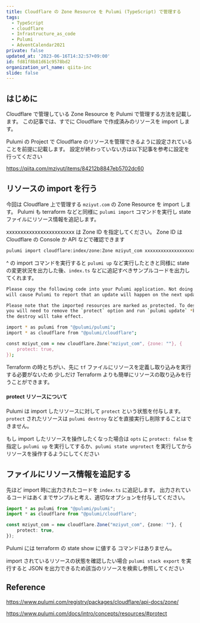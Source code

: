 ```yaml
---
title: Cloudflare の Zone Resource を Pulumi (TypeScript) で管理する
tags:
  - TypeScript
  - cloudflare
  - Infrastructure_as_code
  - Pulumi
  - AdventCalendar2021
private: false
updated_at: '2023-06-16T14:32:57+09:00'
id: fd81f8b81d61c9578bd2
organization_url_name: qiita-inc
slide: false
---
```


## はじめに

Cloudflare で管理している Zone Resource を Pulumi で管理する方法を記載します。
この記事では、すでに Cloudflare で作成済みのリソースを import します。

Pulumi の Project で Cloudflare のリソースを管理できるように設定されていることを前提に記載します。
設定が終わっていない方は以下記事を参考に設定を行ってください

https://qiita.com/mziyut/items/84212b8847eb5702dc60

## リソースの import を行う

今回は Cloudflare 上で管理する `mziyut.com` の Zone Resource を import します。
Pulumi も terraform などと同様に `pulumi import` コマンドを実行し state ファイルにリソース情報を追記します。

xxxxxxxxxxxxxxxxxxxxxxxx は Zone ID を指定してください。
Zone ID は Cloudflare の Console か API などで確認できます

```zsh
pulumi import cloudflare:index/zone:Zone mziyut_com xxxxxxxxxxxxxxxxxxxxxxxx
```

^ の import コマンドを実行すると `pulumi up` など実行したときと同様に
state の変更状況を出力した後、`index.ts` などに追記すべきサンプルコードを出力してくれます。

```zsh
Please copy the following code into your Pulumi application. Not doing so
will cause Pulumi to report that an update will happen on the next update command.

Please note that the imported resources are marked as protected. To destroy them
you will need to remove the `protect` option and run `pulumi update` *before*
the destroy will take effect.

import * as pulumi from "@pulumi/pulumi";
import * as cloudflare from "@pulumi/cloudflare";

const mziyut_com = new cloudflare.Zone("mziyut_com", {zone: ""}, {
    protect: true,
});
```

Terraform の時とちがい、先に `tf` ファイルにリソースを定義し取り込みを実行する必要がないため
少しだけ Terraform よりも簡単にリソースの取り込みを行うことができます。

#### protect リソースについて

Pulumi は import したリソースに対して `protect` という状態を付与します。
`protect` されたリソースは `pulumi destroy` などを直接実行し削除することはできません。

もし import したリソースを操作したくなった場合は `opts` に `protect: false` を指定し `pulumi up` を実行してするか、`pulumi state unprotect` を実行してからリソースを操作するようにしてください

## ファイルにリソース情報を追記する

先ほど import 時に出力されたコードを `index.ts` に追記します。
出力されているコードはあくまでサンプルと考え、適切なオプションを付与してください。

```ts:index.ts
import * as pulumi from "@pulumi/pulumi";
import * as cloudflare from "@pulumi/cloudflare";

const mziyut_com = new cloudflare.Zone("mziyut_com", {zone: ""}, {
    protect: true,
});
```

Pulumi には terraform の state show に値する コマンドはありません。

import されているリソースの状態を確認したい場合
`pulumi stack export` を実行すると JSON を出力できるため該当のリソースを検索し参照してください

## Reference

https://www.pulumi.com/registry/packages/cloudflare/api-docs/zone/

https://www.pulumi.com/docs/intro/concepts/resources/#protect
